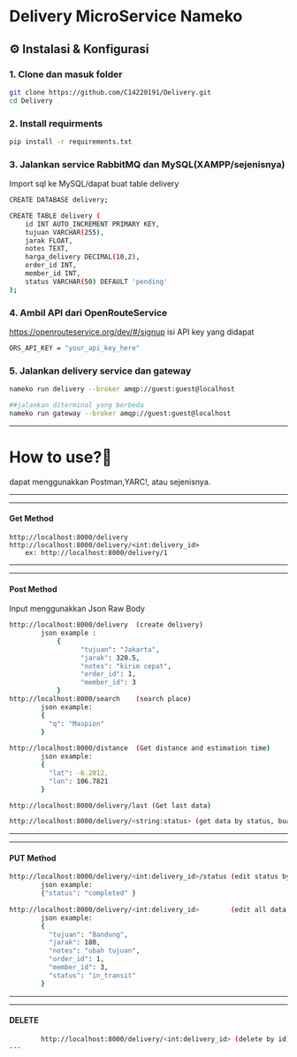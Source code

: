 # Delivery MicroService Nameko

## ⚙️ Instalasi & Konfigurasi

### 1. Clone dan masuk folder
```bash
git clone https://github.com/C14220191/Delivery.git
cd Delivery
```
### 2. Install requirments
```bash
pip install -r requirements.txt
```

### 3. Jalankan service RabbitMQ dan MySQL(XAMPP/sejenisnya)
Import sql ke MySQL/dapat buat table delivery
```bash
CREATE DATABASE delivery;

CREATE TABLE delivery (
    id INT AUTO_INCREMENT PRIMARY KEY,
    tujuan VARCHAR(255),
    jarak FLOAT,
    notes TEXT,
    harga_delivery DECIMAL(10,2),
    order_id INT,
    member_id INT,
    status VARCHAR(50) DEFAULT 'pending'
);
```
### 4. Ambil API dari OpenRouteService
https://openrouteservice.org/dev/#/signup
isi API key yang didapat
```bash
ORS_API_KEY = "your_api_key_here"
```
### 5. Jalankan delivery service dan gateway
```bash
nameko run delivery --broker amqp://guest:guest@localhost

##jalankan diterminal yang berbeda
nameko run gateway --broker amqp://guest:guest@localhost
```
---
# How to use?🤔
dapat menggunakkan Postman,YARC!, atau sejenisnya.

---
---
#### Get Method
    http://localhost:8000/delivery
    http://localhost:8000/delivery/<int:delivery_id>
        ex: http://localhost:8000/delivery/1

---
---

#### Post Method
Input menggunakkan Json Raw Body
```bash
http://localhost:8000/delivery  (create delivery)
        json example :
            {
                  "tujuan": "Jakarta",
                  "jarak": 320.5,
                  "notes": "kirim cepat",
                  "order_id": 1,
                  "member_id": 3
            }
http://localhost:8000/search    (search place)
        json example:
        {
          "q": "Maspion"
        }
        
http://localhost:8000/distance  (Get distance and estimation time)
        json example:
        {
          "lat": -6.2012,
          "lon": 106.7821
        }

http://localhost:8000/delivery/last (Get last data)

http://localhost:8000/delivery/<string:status> (get data by status, buat filter)
```

---
---
#### PUT Method
```bash
http://localhost:8000/delivery/<int:delivery_id>/status (edit status by id)
        json example:
        {"status": "completed" }
        
http://localhost:8000/delivery/<int:delivery_id>        (edit all data by id)
        json example:
        {
          "tujuan": "Bandung",
          "jarak": 180,
          "notes": "ubah tujuan",
          "order_id": 1,
          "member_id": 3,
          "status": "in_transit"
        }
```
---
---

#### DELETE
```bash
        http://localhost:8000/delivery/<int:delivery_id> (delete by id)
---

